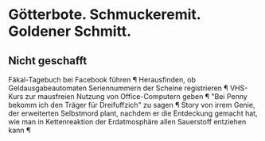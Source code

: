 # Götterbote. Schmuckeremit. Goldener Schmitt. 
## Nicht geschafft
Fäkal-Tagebuch bei Facebook führen ¶ Herausfinden, ob Geldausgabeautomaten Seriennummern der Scheine registrieren ¶ VHS-Kurs zur mausfreien Nutzung von Office-Computern geben ¶ "Bei Penny bekomm ich den Träger für Dreifuffzich" zu sagen ¶ Story von irrem Genie, der erweiterten Selbstmord plant, nachdem er die Entdeckung gemacht hat, wie man in Kettenreaktion der Erdatmosphäre allen Sauerstoff entziehen kann ¶ 


